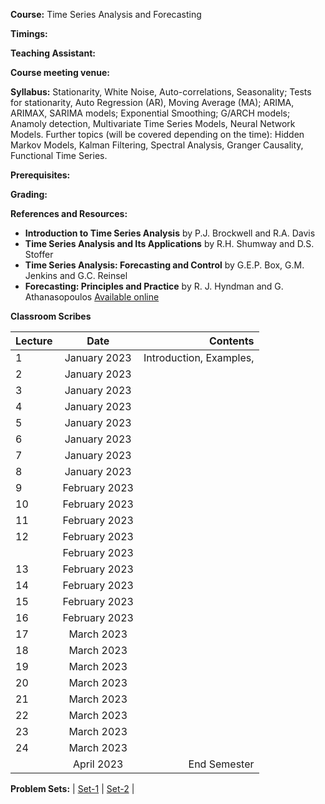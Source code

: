 **Course:** Time Series Analysis and Forecasting

**Timings:** 

**Teaching Assistant:** 

**Course meeting venue:** 

**Syllabus:**  Stationarity, White Noise, Auto-correlations, Seasonality; Tests for stationarity, Auto Regression (AR), Moving Average (MA); ARIMA, ARIMAX, SARIMA models; Exponential Smoothing; G/ARCH models; Anamoly detection, Multivariate Time Series Models, Neural Network Models.
Further topics (will be covered depending on the time): Hidden Markov Models, Kalman Filtering, Spectral Analysis, Granger Causality, Functional Time Series.



**Prerequisites:**

**Grading:** 

**References and Resources:**

-  **Introduction to Time Series Analysis** by P.J. Brockwell and R.A. Davis
-  **Time Series Analysis and Its Applications** by R.H. Shumway and D.S. Stoffer
-  **Time Series Analysis: Forecasting and Control** by G.E.P. Box, G.M. Jenkins and G.C. Reinsel
-  **Forecasting: Principles and Practice** by R. J. Hyndman and G. Athanasopoulos [Available online](https://otexts.com/fpp3/)


**Classroom Scribes**


| Lecture   | Date   | Contents     |
| :------------- | :----------: | -----------: |
| 1|   January 2023  | Introduction, Examples,  |
| 2| January 2023|   |
| 3|   January 2023  |  |
| 4| January 2023 |  |
| 5|   January 2023  |   |
| 6| January 2023 |   |
| 7|   January 2023  |  |
| 8| January 2023 |   |
| 9|   February 2023  |  |
| 10| February 2023 |   |
| 11|   February 2023  |  |
| 12| February 2023 |   |
| |   February 2023  |  |
| 13|   February 2023  |  |
| 14| February 2023 |   |
| 15|   February 2023  |  |
| 16| February 2023 |   |
| 17|   March 2023  |  |
| 18| March 2023 |    |
| 19|   March 2023  |  |
| 20| March 2023 |   |
| 21|   March 2023  |  |
| 22| March 2023 |   |
| 23|   March 2023  |  |
| 24| March 2023 |  |
|   | April 2023 | End Semester |

**Problem Sets:** | [Set-1]() | [Set-2]() | 
